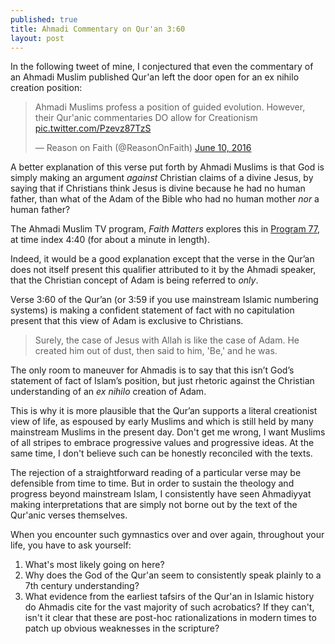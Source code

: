 ```yaml
---
published: true
title: Ahmadi Commentary on Qur'an 3:60
layout: post
---
```

In the following tweet of mine, I conjectured that even the commentary of an Ahmadi Muslim published Qur'an left the door open for an ex nihilo creation position:

<blockquote class="twitter-tweet" data-lang="en"><p lang="en" dir="ltr">Ahmadi Muslims profess a position of guided evolution. However, their Qur&#39;anic commentaries DO allow for Creationism <a href="https://t.co/Pzevz87TzS">pic.twitter.com/Pzevz87TzS</a></p>&mdash; Reason on Faith (@ReasonOnFaith) <a href="https://twitter.com/ReasonOnFaith/status/741362911902371840">June 10, 2016</a></blockquote>
<script async src="//platform.twitter.com/widgets.js" charset="utf-8"></script>

A better explanation of this verse put forth by Ahmadi Muslims is that God is simply making an argument _against_ Christian claims of a divine Jesus, by saying that if Christians think Jesus is divine because he had no human father, than what of the Adam of the Bible who had no human mother _nor_ a human father? 

The Ahmadi Muslim TV program, _Faith Matters_ explores this in [Program 77](https://youtu.be/B825iH4kqSU?t=4m40s), at time index 4:40 (for about a minute in length).

Indeed, it would be a good explanation except that the verse in the Qur’an does not itself present this qualifier attributed to it by the Ahmadi speaker, that the Christian concept of Adam is being referred to _only_.

Verse 3:60 of the Qur’an (or 3:59 if you use mainstream Islamic numbering systems) is making a confident statement of fact with no capitulation present that this view of Adam is exclusive to Christians.

> Surely, the case of Jesus with Allah is like the case of Adam. He created him out of dust, then said to him, 'Be,' and he was.

The only room to maneuver for Ahmadis is to say that this isn’t God’s statement of fact of Islam’s position, but just rhetoric against the Christian understanding of an _ex nihilo_ creation of Adam.

This is why it is more plausible that the Qur’an supports a literal creationist view of life, as espoused by early Muslims and which is still held by many mainstream Muslims in the present day. Don't get me wrong, I want Muslims of all stripes to embrace progressive values and progressive ideas. At the same time, I don't believe such can be honestly reconciled with the texts.

The rejection of a straightforward reading of a particular verse may be defensible from time to time. But in order to sustain the theology and progress beyond mainstream Islam, I consistently have seen Ahmadiyyat making interpretations that are simply not borne out by the text of the Qur'anic verses themselves.

When you encounter such gymnastics over and over again, throughout your life, you have to ask yourself: 

1. What's most likely going on here?
2. Why does the God of the Qur'an seem to consistently speak plainly to a 7th century understanding?
3. What evidence from the earliest tafsirs of the Qur'an in Islamic history do Ahmadis cite for the vast majority of such acrobatics? If they can't, isn't it clear that these are post-hoc rationalizations in modern times to patch up obvious weaknesses in the scripture?